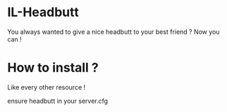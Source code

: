 # IL-Headbutt
You always wanted to give a nice headbutt to your best friend ? Now you can !

# How to install ?

Like every other resource ! 

ensure headbutt in your server.cfg
